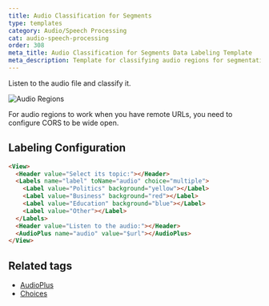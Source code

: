 ```yaml
---
title: Audio Classification for Segments
type: templates
category: Audio/Speech Processing
cat: audio-speech-processing
order: 308
meta_title: Audio Classification for Segments Data Labeling Template
meta_description: Template for classifying audio regions for segmentation tasks with Label Studio for your machine learning and data science projects.
---
```


Listen to the audio file and classify it. 

<img src="/images/screens/audio_regions.png" class="img-template-example" title="Audio Regions" />

<p class="tip">For audio regions to work when you have remote URLs, you need to configure CORS to be wide open.</p>

## Labeling Configuration 

```html
<View>
  <Header value="Select its topic:"></Header>
  <Labels name="label" toName="audio" choice="multiple">
    <Label value="Politics" background="yellow"></Label>
    <Label value="Business" background="red"></Label>
    <Label value="Education" background="blue"></Label>
    <Label value="Other"></Label>
  </Labels>
  <Header value="Listen to the audio:"></Header>
  <AudioPlus name="audio" value="$url"></AudioPlus>
</View>
```

## Related tags

- [AudioPlus](/tags/audioplus.html)
- [Choices](/tags/choices.html)